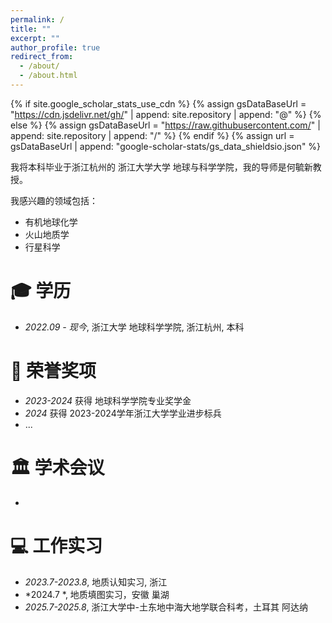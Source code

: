 ```yaml
---
permalink: /
title: ""
excerpt: ""
author_profile: true
redirect_from: 
  - /about/
  - /about.html
---
```


{% if site.google_scholar_stats_use_cdn %}
{% assign gsDataBaseUrl = "https://cdn.jsdelivr.net/gh/" | append: site.repository | append: "@" %}
{% else %}
{% assign gsDataBaseUrl = "https://raw.githubusercontent.com/" | append: site.repository | append: "/" %}
{% endif %}
{% assign url = gsDataBaseUrl | append: "google-scholar-stats/gs_data_shieldsio.json" %}

<span class='anchor' id='about-me'></span>

我将本科毕业于浙江杭州的 浙江大学大学 地球与科学学院，我的导师是何毓新教授。

我感兴趣的领域包括：
- 有机地球化学
- 火山地质学
- 行星科学


  


<span class='anchor' id='-xl'></span>

# 🎓 学历
- *2022.09 - 现今*, 浙江大学 地球科学学院, 浙江杭州, 本科
 
<span class='anchor' id='-lwzl'></span>


# 🏅 荣誉奖项
- *2023-2024* 获得 地球科学学院专业奖学金  
- *2024* 获得 2023-2024学年浙江大学学业进步标兵  
- ...  

<span class='anchor' id='-xshy'></span>

# 🏛️ 学术会议
- 

<span class='anchor' id='-gzsx'></span>

# 💻 工作实习
- *2023.7-2023.8*, 地质认知实习, 浙江
- *2024.7 *, 地质填图实习，安徽 巢湖
- *2025.7-2025.8*, 浙江大学中-土东地中海大地学联合科考，土耳其 阿达纳
